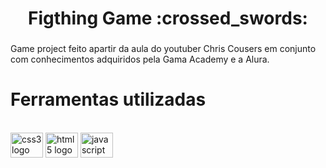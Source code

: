 <h1 align="center">Figthing Game :crossed_swords: </h1>

###

<p align="left"> Game project feito apartir da aula do youtuber Chris Cousers em conjunto com conhecimentos adquiridos pela Gama Academy e a Alura. </p>

###

# Ferramentas utilizadas

 <br>
<img src="https://cdn.jsdelivr.net/gh/devicons/devicon/icons/css3/css3-original.svg" height="40" width="52" alt="css3 logo"  />
  <img src="https://cdn.jsdelivr.net/gh/devicons/devicon/icons/html5/html5-original.svg" height="40" width="52" alt="html5 logo"  />
  <img src="https://cdn.jsdelivr.net/gh/devicons/devicon/icons/javascript/javascript-original.svg" height="40" width="52" alt="javascript logo"  />
